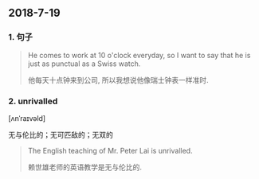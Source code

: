 ## 2018-7-19

### 1. 句子

> He comes to work at 10 o'clock everyday, so I want to say that he is just as punctual as a Swiss watch.
> 
> 他每天十点钟来到公司, 所以我想说他像瑞士钟表一样准时.

### 2. unrivalled

[ʌnˈraɪvəld]

 无与伦比的；无可匹敌的；无双的

> The English teaching of Mr. Peter Lai is unrivalled.
>
> 赖世雄老师的英语教学是无与伦比的.
